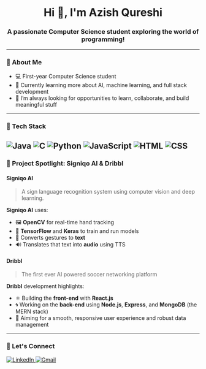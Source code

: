 <h1 align="center">Hi 👋, I'm Azish Qureshi</h1>
<h3 align="center">A passionate Computer Science student exploring the world of programming!</h3>

---

### 🧠 About Me

- 💻 First-year Computer Science student
- 🌱 Currently learning more about AI, machine learning, and full stack development
- 🧩 I’m always looking for opportunities to learn, collaborate, and build meaningful stuff

---

### 🚀 Tech Stack

![Java](https://img.shields.io/badge/-Java-007396?style=for-the-badge&logo=java&logoColor=white)
![C](https://img.shields.io/badge/-C-00599C?style=for-the-badge&logo=c&logoColor=white)
![Python](https://img.shields.io/badge/-Python-3776AB?style=for-the-badge&logo=python&logoColor=white)
![JavaScript](https://img.shields.io/badge/-JavaScript-F7DF1E?style=for-the-badge&logo=javascript&logoColor=black)
![HTML](https://img.shields.io/badge/-HTML5-E34F26?style=for-the-badge&logo=html5&logoColor=white)
![CSS](https://img.shields.io/badge/-CSS3-1572B6?style=for-the-badge&logo=css3&logoColor=white)
---

### 📌 Project Spotlight: Signiqo AI & Dribbl

#### **Signiqo AI**

> A sign language recognition system using computer vision and deep learning.

<p align="center"></p>

**Signiqo AI** uses:  
- 🖼️ **OpenCV** for real-time hand tracking  
- 🧠 **TensorFlow** and **Keras** to train and run models  
- 🔡 Converts gestures to **text**  
- 🔊 Translates that text into **audio** using TTS  

#### **Dribbl**

> The first ever AI powered soccer networking platform

**Dribbl** development highlights:  
- ⚛️ Building the **front-end** with **React.js**  
- 🌀 Working on the **back-end** using **Node.js**, **Express**, and **MongoDB** (the MERN stack)  
- 🎯 Aiming for a smooth, responsive user experience and robust data management  

---

### 🤝 Let's Connect

<p>
  <a href="https://www.linkedin.com/in/azishq/" target="_blank">
    <img alt="LinkedIn" src="https://img.shields.io/badge/LinkedIn-blue?style=for-the-badge&logo=linkedin&logoColor=white" />
  </a>
  <a href="mailto:435azishqureshi@gmail.com">
    <img alt="Gmail" src="https://img.shields.io/badge/Gmail-red?style=for-the-badge&logo=gmail&logoColor=white" />
  </a>
</p>
